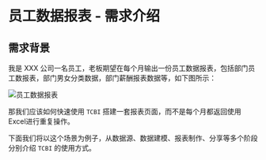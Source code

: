 # 员工数据报表 - 需求介绍

## 需求背景

我是 XXX 公司一名员工，老板期望在每个月输出一份员工数据报表，包括部门员工数报表，部门男女分类数据，部门薪酬报表数据等，如下图所示：

![员工数据报表](https://qcloudimg.tencent-cloud.cn/raw/8548d7ad4dd16a811251ca93204365cf.png)

那我们应该如何快速使用 `TCBI` 搭建一套报表页面，而不是每个月都返回使用Excel进行重复操作。

下面我们将以这个场景为例子，从数据源、数据建模、报表制作、分享等多个阶段分别介绍 `TCBI` 的使用方式。
